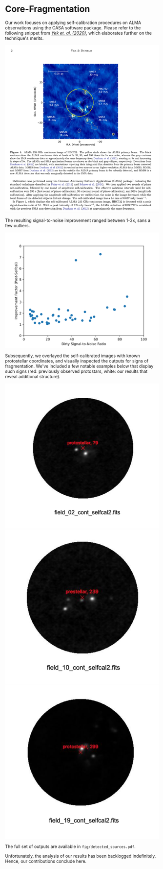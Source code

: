 # Core-Fragmentation
Our work focuses on applying self-calibration procedures on ALMA observations using the CASA software package. Please refer to the following snippet from [_Yek et. al. (2020)_](https://arxiv.org/pdf/2009.08019), which elaborates further on the technique's merits. 

![](fig/img_01.png)

The resulting signal-to-noise improvement ranged between 1-3x, sans a few outliers. 

![](fig/improvement_factor.png)

Subsequently, we overlayed the self-calibrated images with known protostellar coordinates, and visually inspected the outputs for signs of fragmentation. We've included a few notable examples below that display such signs (red: previously observed protostars, white: our results that reveal additional structure). 

![](fig/img_02.png)
![](fig/img_03.png)
![](fig/img_04.png)

The full set of outputs are available in `fig/detected_sources.pdf`. 

Unfortunately, the analysis of our results has been backlogged indefinitely. Hence, our contributions conclude here.
